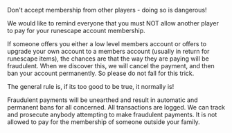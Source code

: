Don't accept membership from other players - doing so is dangerous!

We would like to remind everyone that you must NOT allow another player to pay for your runescape account membership.

If someone offers you either a low level members account or offers to upgrade your own account to a members account (usually in return for runescape items), the chances are that the way they are paying will be fraudulent. When we discover this, we will cancel the payment, and then ban your account permanently. So please do not fall for this trick.

The general rule is, if its too good to be true, it normally is!

Fraudulent payments will be unearthed and result in automatic and permanent bans for all concerned. All transactions are logged. We can track and prosecute anybody attempting to make fraudulent payments. It is not allowed to pay for the membership of someone outside your family.
